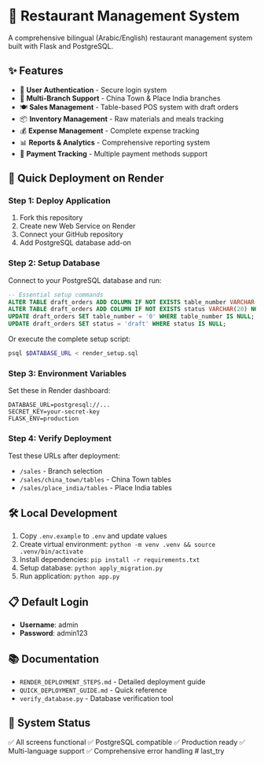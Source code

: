 # 🏪 Restaurant Management System

A comprehensive bilingual (Arabic/English) restaurant management system built with Flask and PostgreSQL.

## ✨ Features

- 🔐 **User Authentication** - Secure login system
- 🏪 **Multi-Branch Support** - China Town & Place India branches
- 🍽️ **Sales Management** - Table-based POS system with draft orders
- 📦 **Inventory Management** - Raw materials and meals tracking
- 💰 **Expense Management** - Complete expense tracking
- 📊 **Reports & Analytics** - Comprehensive reporting system
- 🧾 **Payment Tracking** - Multiple payment methods support

## 🚀 Quick Deployment on Render

### Step 1: Deploy Application
1. Fork this repository
2. Create new Web Service on Render
3. Connect your GitHub repository
4. Add PostgreSQL database add-on

### Step 2: Setup Database
Connect to your PostgreSQL database and run:

```sql
-- Essential setup commands
ALTER TABLE draft_orders ADD COLUMN IF NOT EXISTS table_number VARCHAR(50) NOT NULL DEFAULT '0';
ALTER TABLE draft_orders ADD COLUMN IF NOT EXISTS status VARCHAR(20) NOT NULL DEFAULT 'draft';
UPDATE draft_orders SET table_number = '0' WHERE table_number IS NULL;
UPDATE draft_orders SET status = 'draft' WHERE status IS NULL;
```

Or execute the complete setup script:
```bash
psql $DATABASE_URL < render_setup.sql
```

### Step 3: Environment Variables
Set these in Render dashboard:
```
DATABASE_URL=postgresql://...
SECRET_KEY=your-secret-key
FLASK_ENV=production
```

### Step 4: Verify Deployment
Test these URLs after deployment:
- `/sales` - Branch selection
- `/sales/china_town/tables` - China Town tables
- `/sales/place_india/tables` - Place India tables

## 🛠️ Local Development

1. Copy `.env.example` to `.env` and update values
2. Create virtual environment: `python -m venv .venv && source .venv/bin/activate`
3. Install dependencies: `pip install -r requirements.txt`
4. Setup database: `python apply_migration.py`
5. Run application: `python app.py`

## 📋 Default Login
- **Username**: admin
- **Password**: admin123

## 📚 Documentation

- `RENDER_DEPLOYMENT_STEPS.md` - Detailed deployment guide
- `QUICK_DEPLOYMENT_GUIDE.md` - Quick reference
- `verify_database.py` - Database verification tool

## 🎯 System Status

✅ All screens functional
✅ PostgreSQL compatible
✅ Production ready
✅ Multi-language support
✅ Comprehensive error handling
#   l a s t _ t r y  
 